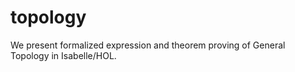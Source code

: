 # topology
We present formalized expression and theorem proving of General Topology in Isabelle/HOL.
